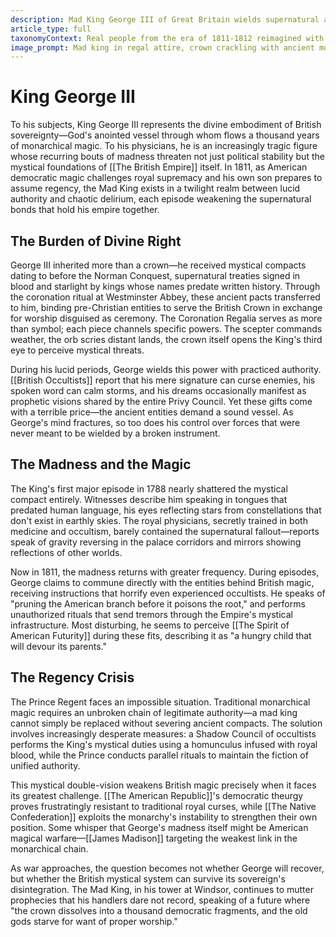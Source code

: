 ```yaml
---
description: Mad King George III of Great Britain wields supernatural authority through bloodline magic that fractures with his deteriorating mind. As his sanity fragments between lucid divine right and babbling madness, the mystical compact binding the British Empire to ancient powers grows dangerously unstable, forcing desperate rituals to maintain monarchical supremacy against upstart American democracy.
article_type: full
taxonomyContext: Real people from the era of 1811-1812 reimagined with supernatural connections and secret magical roles
image_prompt: Mad king in regal attire, crown crackling with ancient monarchical magic, eyes showing both divine authority and creeping insanity. Gothic portrait style with dramatic chiaroscuro, rich purples and golds contrasting with shadows of madness.
---
```



# King George III

To his subjects, King George III represents the divine embodiment of British sovereignty—God's anointed vessel through whom flows a thousand years of monarchical magic. To his physicians, he is an increasingly tragic figure whose recurring bouts of madness threaten not just political stability but the mystical foundations of [[The British Empire]] itself. In 1811, as American democratic magic challenges royal supremacy and his own son prepares to assume regency, the Mad King exists in a twilight realm between lucid authority and chaotic delirium, each episode weakening the supernatural bonds that hold his empire together.

## The Burden of Divine Right

George III inherited more than a crown—he received mystical compacts dating to before the Norman Conquest, supernatural treaties signed in blood and starlight by kings whose names predate written history. Through the coronation ritual at Westminster Abbey, these ancient pacts transferred to him, binding pre-Christian entities to serve the British Crown in exchange for worship disguised as ceremony. The Coronation Regalia serves as more than symbol; each piece channels specific powers. The scepter commands weather, the orb scries distant lands, the crown itself opens the King's third eye to perceive mystical threats.

During his lucid periods, George wields this power with practiced authority. [[British Occultists]] report that his mere signature can curse enemies, his spoken word can calm storms, and his dreams occasionally manifest as prophetic visions shared by the entire Privy Council. Yet these gifts come with a terrible price—the ancient entities demand a sound vessel. As George's mind fractures, so too does his control over forces that were never meant to be wielded by a broken instrument.

## The Madness and the Magic

The King's first major episode in 1788 nearly shattered the mystical compact entirely. Witnesses describe him speaking in tongues that predated human language, his eyes reflecting stars from constellations that don't exist in earthly skies. The royal physicians, secretly trained in both medicine and occultism, barely contained the supernatural fallout—reports speak of gravity reversing in the palace corridors and mirrors showing reflections of other worlds.

Now in 1811, the madness returns with greater frequency. During episodes, George claims to commune directly with the entities behind British magic, receiving instructions that horrify even experienced occultists. He speaks of "pruning the American branch before it poisons the root," and performs unauthorized rituals that send tremors through the Empire's mystical infrastructure. Most disturbing, he seems to perceive [[The Spirit of American Futurity]] during these fits, describing it as "a hungry child that will devour its parents."

## The Regency Crisis

The Prince Regent faces an impossible situation. Traditional monarchical magic requires an unbroken chain of legitimate authority—a mad king cannot simply be replaced without severing ancient compacts. The solution involves increasingly desperate measures: a Shadow Council of occultists performs the King's mystical duties using a homunculus infused with royal blood, while the Prince conducts parallel rituals to maintain the fiction of unified authority.

This mystical double-vision weakens British magic precisely when it faces its greatest challenge. [[The American Republic]]'s democratic theurgy proves frustratingly resistant to traditional royal curses, while [[The Native Confederation]] exploits the monarchy's instability to strengthen their own position. Some whisper that George's madness itself might be American magical warfare—[[James Madison]] targeting the weakest link in the monarchical chain.

As war approaches, the question becomes not whether George will recover, but whether the British mystical system can survive its sovereign's disintegration. The Mad King, in his tower at Windsor, continues to mutter prophecies that his handlers dare not record, speaking of a future where "the crown dissolves into a thousand democratic fragments, and the old gods starve for want of proper worship."